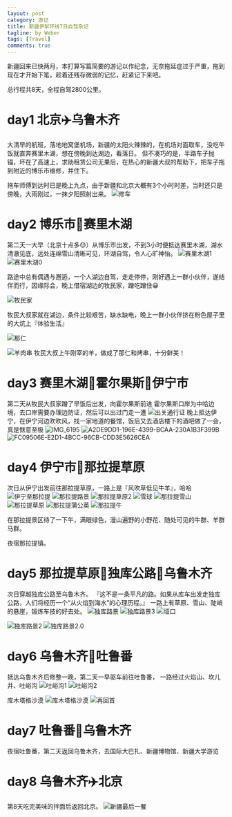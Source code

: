 ```yaml
---
layout: post
category: 游记
title: 新疆伊犁环线7日自驾杂记
tagline: by Weber
tags: [Travel]
comments: true
---
```


<!--more-->

新疆回来已快两月，本打算写篇简要的游记以作纪念，无奈拖延症过于严重，拖到现在才开始下笔，趁着还残存微弱的记忆，赶紧记下来吧。


总行程共8天，全程自驾2800公里。

# day1 北京✈️乌鲁木齐

大清早的航班，落地地窝堡机场，新疆的太阳火辣辣的，在机场对面取车，没吃午饭就直奔赛里木湖，想在傍晚到达湖边，看落日。
但不凑巧的是，半路车子抛锚，坏在了高速上，求助租赁公司无果后，在热心的新疆大叔的帮助下，把车子拖到附近的博乐市维修，并住下。

拖车师傅到达时已是晚上九点，由于新疆和北京大概有3个小时时差，当时还只是傍晚，大雨刚过，一抹夕阳照射出来。
![修车](http://7d9m33.com1.z0.glb.clouddn.com//%E4%BF%AE%E8%BD%A6.jpg)

# day2 博乐市🚗赛里木湖

第二天一大早（北京十点多😓）从博乐市出发，不到3小时便抵达赛里木湖，湖水清澈见底，远处连绵雪山清晰可见，环湖自驾，令人心旷神怡。
![赛里木湖1](http://7d9m33.com1.z0.glb.clouddn.com//%E8%B5%9B%E9%87%8C%E6%9C%A8%E6%B9%961.jpg)
![赛里木湖0](http://7d9m33.com1.z0.glb.clouddn.com//%E8%B5%9B%E9%87%8C%E6%9C%A8%E6%B9%960.jpg)


路途中总有偶遇与邂逅，一个人湖边自驾，走走停停，刚好遇上一群小伙伴，遂结伴而行，因缘际会，晚上借宿湖边的牧民家，蹭吃蹭住😀


![牧民家](http://7d9m33.com1.z0.glb.clouddn.com/http://7d9m33.com1.z0.glb.clouddn.com//%E7%89%A7%E6%B0%91%E5%AE%B6.jpg)

牧民大叔家就在湖边，条件比较艰苦，缺水缺电，晚上一群小伙伴挤在粉色屋子里的大炕上『体验生活』

![那仁](http://7d9m33.com1.z0.glb.clouddn.com//%E9%82%A3%E4%BB%81.jpg)

![羊肉串](http://7d9m33.com1.z0.glb.clouddn.com//%E7%BE%8A%E8%82%89%E4%B8%B2.jpg)
牧民大叔上午刚宰的羊，做成了那仁和烤串，十分鲜美！

# day3 赛里木湖🚗霍尔果斯🚗伊宁市

第二天从牧民大叔家蹭了早饭后出发，向霍尔果斯前进
霍尔果斯口岸为中哈边境，去口岸需要办理边防证，然后可以出过门走一遭
![出关通行证](http://7d9m33.com1.z0.glb.clouddn.com//%E5%87%BA%E5%85%B3%E9%80%9A%E8%A1%8C%E8%AF%81.jpg)
晚上抵达伊宁，在伊宁河边吹吹风，找一家地道的餐馆，饭后又去酒店楼下的酒吧做了一会，真是惬意至极
![IMG_6195](http://7d9m33.com1.z0.glb.clouddn.com//IMG_6195.jpg)
![A2DE9DD1-196E-4399-BCAA-230A1B3F399B](http://7d9m33.com1.z0.glb.clouddn.com//A2DE9DD1-196E-4399-BCAA-230A1B3F399B.jpg)
![FC09506E-E2D1-4BCC-96CB-CDD3E5626CEA](http://7d9m33.com1.z0.glb.clouddn.com//FC09506E-E2D1-4BCC-96CB-CDD3E5626CEA.jpg)

# day4 伊宁市🚗那拉提草原
次日从伊宁出发前往那拉提草原，一路上是『风吹草低见牛羊』，哈哈
![伊宁至那拉提](http://7d9m33.com1.z0.glb.clouddn.com//%E4%BC%8A%E5%AE%81%E8%87%B3%E9%82%A3%E6%8B%89%E6%8F%90.jpg)
![那拉提路景](http://7d9m33.com1.z0.glb.clouddn.com//%E9%82%A3%E6%8B%89%E6%8F%90%E8%B7%AF%E6%99%AF.jpg)
![那拉提草原2](http://7d9m33.com1.z0.glb.clouddn.com//%E9%82%A3%E6%8B%89%E6%8F%90%E8%8D%89%E5%8E%9F2.jpg)
![雪球](http://7d9m33.com1.z0.glb.clouddn.com//%E9%9B%AA%E7%90%83.jpg)
![那拉提雪山](http://7d9m33.com1.z0.glb.clouddn.com//%E9%82%A3%E6%8B%89%E6%8F%90%E9%9B%AA%E5%B1%B1.jpg)
![那拉提草原](http://7d9m33.com1.z0.glb.clouddn.com//%E9%82%A3%E6%8B%89%E6%8F%90%E8%8D%89%E5%8E%9F.jpg)
![那拉提蒲公英](http://7d9m33.com1.z0.glb.clouddn.com//%E9%82%A3%E6%8B%89%E6%8F%90%E8%92%B2%E5%85%AC%E8%8B%B1.jpg)
![那拉提牛](http://7d9m33.com1.z0.glb.clouddn.com//%E9%82%A3%E6%8B%89%E6%8F%90%E7%89%9B.jpg)

在那拉提景区待了一下午，满眼绿色，漫山遍野的小野花、随处可见的牛群、羊群马群。

夜宿那拉提镇。

# day5 那拉提草原🚗独库公路🚗乌鲁木齐

次日穿越独库公路至乌鲁木齐。
『这不是一条平凡的路。如果从库车出发走独库公路，人们将经历一个“从火焰到海水”的心理历程。』
一路上有草原、雪山、陡峭的悬崖，锻炼车技的好去处。
![独库路景](http://7d9m33.com1.z0.glb.clouddn.com//%E7%8B%AC%E5%BA%93%E8%B7%AF%E6%99%AF.jpg)
![独库路景3](http://7d9m33.com1.z0.glb.clouddn.com//%E7%8B%AC%E5%BA%93%E8%B7%AF%E6%99%AF3.jpg)
![垭口](http://7d9m33.com1.z0.glb.clouddn.com//%E5%9E%AD%E5%8F%A3.jpg)

![独库路景2](http://7d9m33.com1.z0.glb.clouddn.com//%E7%8B%AC%E5%BA%93%E8%B7%AF%E6%99%AF2.jpg)
![独库路景2.0](http://7d9m33.com1.z0.glb.clouddn.com//%E7%8B%AC%E5%BA%93%E8%B7%AF%E6%99%AF2.0.jpg)

# day6 乌鲁木齐🚗吐鲁番
抵达乌鲁木齐后修整一晚，第二天一早驱车前往吐鲁番，
一路经过火焰山、坎儿井、吐峪沟
![吐峪沟1](http://7d9m33.com1.z0.glb.clouddn.com//%E5%90%90%E5%B3%AA%E6%B2%9F1.jpg)
![吐峪沟2](http://7d9m33.com1.z0.glb.clouddn.com//%E5%90%90%E5%B3%AA%E6%B2%9F2.jpg)


库木塔格沙漠
![库木塔格沙漠](http://7d9m33.com1.z0.glb.clouddn.com//%E5%BA%93%E6%9C%A8%E5%A1%94%E6%A0%BC%E6%B2%99%E6%BC%A0.jpg)
![再回首](http://7d9m33.com1.z0.glb.clouddn.com//%E5%86%8D%E5%9B%9E%E9%A6%96.jpg)


# day7 吐鲁番🚗乌鲁木齐
夜宿吐鲁番，第二天返回乌鲁木齐，去国际大巴扎、新疆博物馆、新疆大学游览


# day8 乌鲁木齐✈️北京
第8天吃完美味的拌面后返回北京。
![新疆最后一餐](http://7d9m33.com1.z0.glb.clouddn.com//%E6%96%B0%E7%96%86%E6%9C%80%E5%90%8E%E4%B8%80%E9%A4%90.jpg)




